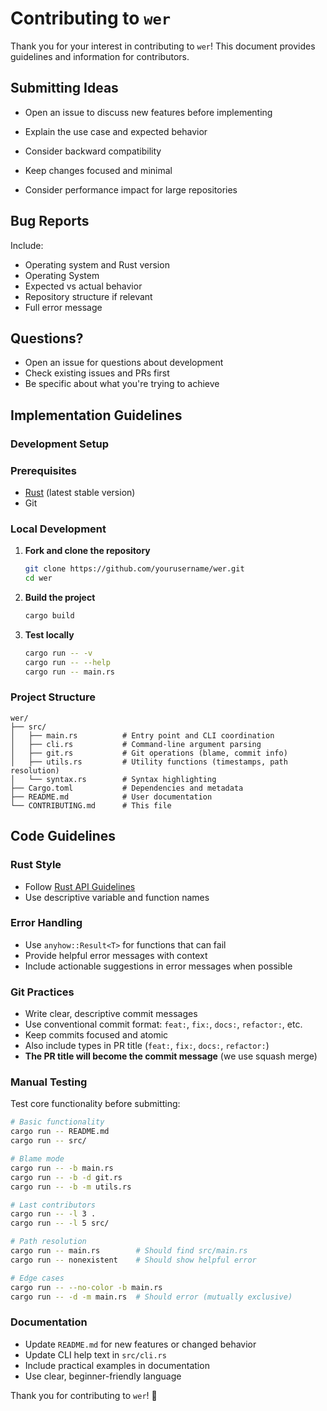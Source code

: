 # Contributing to `wer`

Thank you for your interest in contributing to `wer`! This document provides guidelines and information for contributors.

## Submitting Ideas

- Open an issue to discuss new features before implementing
- Explain the use case and expected behavior
- Consider backward compatibility

- Keep changes focused and minimal
- Consider performance impact for large repositories

## Bug Reports

Include:

- Operating system and Rust version
- Operating System
- Expected vs actual behavior
- Repository structure if relevant
- Full error message

## Questions?

- Open an issue for questions about development
- Check existing issues and PRs first
- Be specific about what you're trying to achieve

## Implementation Guidelines

### Development Setup

### Prerequisites

- [Rust](https://rustup.rs/) (latest stable version)
- Git

### Local Development

1. **Fork and clone the repository**

   ```bash
   git clone https://github.com/yourusername/wer.git
   cd wer
   ```

2. **Build the project**

   ```bash
   cargo build
   ```

3. **Test locally**

   ```bash
   cargo run -- -v
   cargo run -- --help
   cargo run -- main.rs
   ```

### Project Structure

```
wer/
├── src/
│   ├── main.rs          # Entry point and CLI coordination
│   ├── cli.rs           # Command-line argument parsing
│   ├── git.rs           # Git operations (blame, commit info)
│   ├── utils.rs         # Utility functions (timestamps, path resolution)
│   └── syntax.rs        # Syntax highlighting
├── Cargo.toml           # Dependencies and metadata
├── README.md            # User documentation
└── CONTRIBUTING.md      # This file
```

## Code Guidelines

### Rust Style

- Follow [Rust API Guidelines](https://rust-lang.github.io/api-guidelines/)
- Use descriptive variable and function names

### Error Handling

- Use `anyhow::Result<T>` for functions that can fail
- Provide helpful error messages with context
- Include actionable suggestions in error messages when possible

### Git Practices

- Write clear, descriptive commit messages
- Use conventional commit format: `feat:`, `fix:`, `docs:`, `refactor:`, etc.
- Keep commits focused and atomic
- Also include types in PR title (`feat:`, `fix:`, `docs:`, `refactor:`)
- **The PR title will become the commit message** (we use squash merge)

### Manual Testing

Test core functionality before submitting:

```bash
# Basic functionality
cargo run -- README.md
cargo run -- src/

# Blame mode
cargo run -- -b main.rs
cargo run -- -b -d git.rs
cargo run -- -b -m utils.rs

# Last contributors
cargo run -- -l 3 .
cargo run -- -l 5 src/

# Path resolution
cargo run -- main.rs        # Should find src/main.rs
cargo run -- nonexistent    # Should show helpful error

# Edge cases
cargo run -- --no-color -b main.rs
cargo run -- -d -m main.rs  # Should error (mutually exclusive)
```

### Documentation

- Update `README.md` for new features or changed behavior
- Update CLI help text in `src/cli.rs`
- Include practical examples in documentation
- Use clear, beginner-friendly language

Thank you for contributing to `wer`! 🎉
